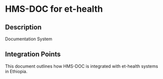 # HMS-DOC for et-health

## Description

Documentation System

## Integration Points

This document outlines how HMS-DOC is integrated with et-health systems in Ethiopia.
